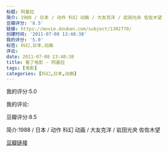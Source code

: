 ```yaml
---
标题: 阿基拉
简介: 1988 / 日本 / 动作 科幻 动画 / 大友克洋 / 岩田光央 佐佐木望
豆瓣评分: '8.5'
链接: https://movie.douban.com/subject/1302770/
创建时间: '2011-07-08 13:48:38'
我的评分: '5.0'
标签: 科幻,日本,动画
评论:
date: 2011-07-08 13:48:38
title: 看了电影 - 阿基拉
tags: [电影]
categories: [科幻,日本,动画]
---
```


我的评分:5.0

我的评论:

豆瓣评分:8.5

简介:1988 / 日本 / 动作 科幻 动画 / 大友克洋 / 岩田光央 佐佐木望

[豆瓣链接](https://movie.douban.com/subject/1302770/)

